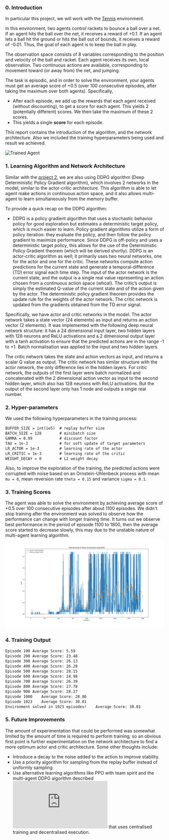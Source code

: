 [//]: # (Image References)

[image1]: https://user-images.githubusercontent.com/10624937/42135623-e770e354-7d12-11e8-998d-29fc74429ca2.gif "Trained Agent"

### 0. Introduction

In particular this project, we will work with the [Tennis](https://github.com/Unity-Technologies/ml-agents/blob/master/docs/Learning-Environment-Examples.md#tennis) environment.

In this environment, two agents control rackets to bounce a ball over a net. If an agent hits the ball over the net, it receives a reward of +0.1.  If an agent lets a ball hit the ground or hits the ball out of bounds, it receives a reward of -0.01.  Thus, the goal of each agent is to keep the ball in play.

The observation space consists of 8 variables corresponding to the position and velocity of the ball and racket. Each agent receives its own, local observation.  Two continuous actions are available, corresponding to movement toward (or away from) the net, and jumping. 

The task is episodic, and in order to solve the environment, your agents must get an average score of +0.5 (over 100 consecutive episodes, after taking the maximum over both agents). Specifically,

- After each episode, we add up the rewards that each agent received (without discounting), to get a score for each agent. This yields 2 (potentially different) scores. We then take the maximum of these 2 scores.
- This yields a single **score** for each episode.

This report contains the introduction of the algorithm, and the network architecture. Also we included the training hyperparameters being used and result we achieved.

![Trained Agent][image1]

### 1. Learning Algorithm and Network Architecture

Similar with the [project 2](https://github.com/liuwenbindo/drlnd_continuous_control), we are also using DDPG algorithm (Deep Deterministic Policy Gradient algorithm), which involves 2 networks in the model, similar to the actor-critic architecture. This algorithm is able to let agent make actions in continuous action space, and it also allows multi-agent to learn simultaneously from the memory buffer.

To provide a quick recap on the DDPG algorithm:

- DDPG is a policy gradient algorithm that uses a stochastic behavior policy for good exploration but estimates a deterministic target policy, which is much easier to learn. Policy gradient algorithms utilize a form of policy iteration: they evaluate the policy, and then follow the policy gradient to maximize performance. Since DDPG is off-policy and uses a deterministic target policy, this allows for the use of the Deterministic Policy Gradient theorem (which will be derived shortly). DDPG is an actor-critic algorithm as well; it primarily uses two neural networks, one for the actor and one for the critic. These networks compute action predictions for the current state and generate a temporal-difference (TD) error signal each time step. The input of the actor network is the current state, and the output is a single real value representing an action chosen from a continuous action space (whoa!). The critic’s output is simply the estimated Q-value of the current state and of the action given by the actor. The deterministic policy gradient theorem provides the update rule for the weights of the actor network. The critic network is updated from the gradients obtained from the TD error signal.

Specifically, we have actor and critic networks in the model. The actor network takes a state vector (24 elements) as input and returns an action vector (2 elements). It was implemented with the following deep neural network structure: it has a 24 dimensional input layer, two hidden layers with 128 neurons and ReLU activations and a 2 dimensional output layer with a tanh activation to ensure that the predicted actions are in the range -1 to +1. Batch normalisation was applied to the input and two hidden layers.

The critic network takes the state and action vectors as input, and returns a scalar Q value as output. The critic network has similar structure with the actor network, the only difference lies in the hidden layers. For critic network, the outputs of the first layer were batch normalized and concatenated with the 2 dimensional action vector as input to the second hidden layer, which also has 128 neurons with ReLU activations. But the output of the second layer only has 1 node and outputs a single real number.

### 2. Hyper-parameters

We used the following hyperparameters in the training process:

```
BUFFER_SIZE = int(1e5)  # replay buffer size
BATCH_SIZE = 128        # minibatch size
GAMMA = 0.99            # discount factor
TAU = 1e-3              # for soft update of target parameters
LR_ACTOR = 1e-3         # learning rate of the actor 
LR_CRITIC = 1e-3        # learning rate of the critic
WEIGHT_DECAY = 0        # L2 weight decay

```
Also, to improve the exploration of the training, the predicted actions were corrupted with noise based on an Ornstein-Uhlenbeck process with mean `mu = 0`, mean reversion rate `theta = 0.15` and variance `sigma = 0.1`.

### 3. Training Scores

The agent was able to solve the environment by achieving average score of +0.5 over 100 consecutive episodes after about 1100 episodes. We didn't stop training after the environment was solved to observe how the performance can change with longer training time. It turns out we observe best performance in the period of episode 1100 to 1800, then the average score started to decrease slowly, this may due to the unstable nature of multi-agent learning algorithm.
![ ](training_scores.png)

### 4. Training Output

```
Episode 100	Average Score: 5.59
Episode 200	Average Score: 23.48
Episode 300	Average Score: 26.13
Episode 400	Average Score: 26.28
Episode 500	Average Score: 28.15
Episode 600	Average Score: 24.98
Episode 700	Average Score: 26.39
Episode 800	Average Score: 27.78
Episode 900	Average Score: 28.27
Episode 1000	Average Score: 28.86
Episode 1023	Average Score: 30.01
Environment solved in 1023 episodes!	Average Score: 30.01
```

### 5. Future Improvements
The amount of experimentation that could be performed was somewhat limited by the amount of time is required to perform training; so an obvious first point is further experimentation on the network architecture to find a more optimum actor and critic architecture. Some other thoughts include:

 - Introduce a decay to the noise added to the action to improve stability.
 - Use a priority algorithm for sampling from the replay buffer instead of uniformly sampling
 - Use alternative learning algorithms like PPO with team spirit and the multi-agent DDPG algorithm described ![here](https://papers.nips.cc/paper/7217-multi-agent-actor-critic-for-mixed-cooperative-competitive-environments.pdf) that uses centralised training and decentralised execution.

